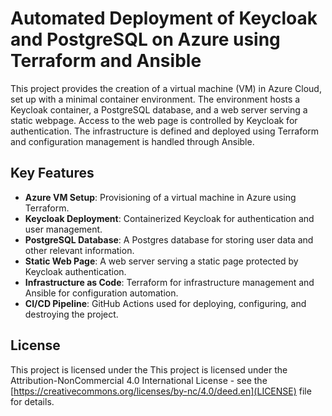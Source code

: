 # Automated Deployment of Keycloak and PostgreSQL on Azure using Terraform and Ansible

This project provides the creation of a virtual machine (VM) in Azure Cloud, set up with a minimal container environment. The environment hosts a Keycloak container, a PostgreSQL database, and a web server serving a static webpage. Access to the web page is controlled by Keycloak for authentication. The infrastructure is defined and deployed using Terraform and configuration management is handled through Ansible.

## Key Features
- **Azure VM Setup**: Provisioning of a virtual machine in Azure using Terraform.
- **Keycloak Deployment**: Containerized Keycloak for authentication and user management.
- **PostgreSQL Database**: A Postgres database for storing user data and other relevant information.
- **Static Web Page**: A web server serving a static page protected by Keycloak authentication.
- **Infrastructure as Code**: Terraform for infrastructure management and Ansible for configuration automation.
- **CI/CD Pipeline**: GitHub Actions used for deploying, configuring, and destroying the project.

## License
This project is licensed under the This project is licensed under the Attribution-NonCommercial 4.0 International License - see the [https://creativecommons.org/licenses/by-nc/4.0/deed.en](LICENSE) file for details.